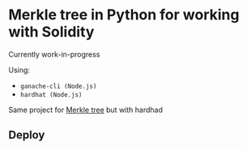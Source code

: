 # Merkle tree in Python for working with Solidity

Currently work-in-progress

Using:
- `ganache-cli (Node.js)`
- `hardhat (Node.js)`

Same project for [Merkle tree](https://github.com/sikvelsigma/Merkle_Tree_Trans) but with hardhad

## Deploy




